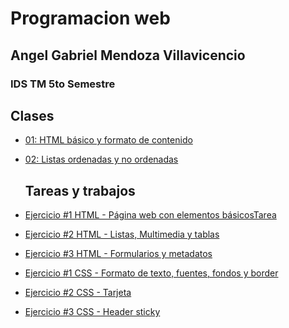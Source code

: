 # Programacion web
## Angel Gabriel Mendoza Villavicencio
### IDS TM 5to Semestre

  ## Clases
- [01: HTML básico y formato de contenido](/Carpeta2/index.html)
- [02: Listas ordenadas y no ordenadas](/Clase2908/index.html)


  ## Tareas y trabajos
- [Ejercicio #1 HTML - Página web con elementos básicosTarea](/HTML/index.html)
- [Ejercicio #2 HTML - Listas, Multimedia y tablas](/HTML/index.html)
- [Ejercicio #3 HTML - Formularios y metadatos](/Ejercicio3/index/index.html)
- [Ejercicio #1 CSS - Formato de texto, fuentes, fondos y border](/Ejercicio3/index/index.html)
- [Ejercicio #2 CSS - Tarjeta](/Tarjeta/index.html)
- [Ejercicio #3 CSS - Header sticky](/Ejercicio3/index/index.html)
 
 
